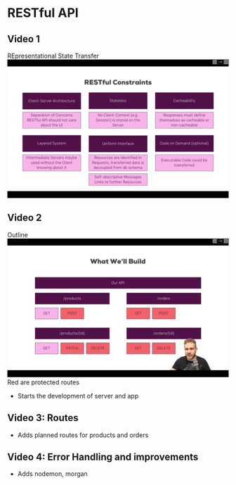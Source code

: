 # RESTful API

## Video 1

REpresentational State Transfer
![](img/restful-constrains.png)

## Video 2

Outline
![](img/plan-outline.png)
Red are protected routes

- Starts the development of server and app

## Video 3: Routes

- Adds planned routes for products and orders

## Video 4: Error Handling and improvements

- Adds nodemon, morgan
